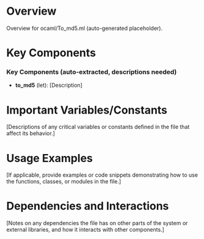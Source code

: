 # Overview

Overview for ocaml/To_md5.ml (auto-generated placeholder).

# Key Components

### Key Components (auto-extracted, descriptions needed)
- **to_md5** (let): [Description]

# Important Variables/Constants

[Descriptions of any critical variables or constants defined in the file that affect its behavior.]

# Usage Examples

[If applicable, provide examples or code snippets demonstrating how to use the functions, classes, or modules in the file.]

# Dependencies and Interactions

[Notes on any dependencies the file has on other parts of the system or external libraries, and how it interacts with other components.]
